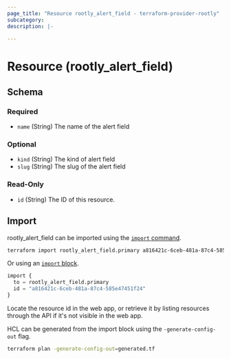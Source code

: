 ```yaml
---
page_title: "Resource rootly_alert_field - terraform-provider-rootly"
subcategory:
description: |-
    
---
```


# Resource (rootly_alert_field)





<!-- schema generated by tfplugindocs -->
## Schema

### Required

- `name` (String) The name of the alert field

### Optional

- `kind` (String) The kind of alert field
- `slug` (String) The slug of the alert field

### Read-Only

- `id` (String) The ID of this resource.

## Import

rootly_alert_field can be imported using the [`import` command](https://developer.hashicorp.com/terraform/cli/commands/import).

```sh
terraform import rootly_alert_field.primary a816421c-6ceb-481a-87c4-585e47451f24
```

Or using an [`import` block](https://developer.hashicorp.com/terraform/language/import).

```terraform
import {
  to = rootly_alert_field.primary
  id = "a816421c-6ceb-481a-87c4-585e47451f24"
}
```

Locate the resource id in the web app, or retrieve it by listing resources through the API if it's not visible in the web app.

HCL can be generated from the import block using the `-generate-config-out` flag.

```sh
terraform plan -generate-config-out=generated.tf
```
